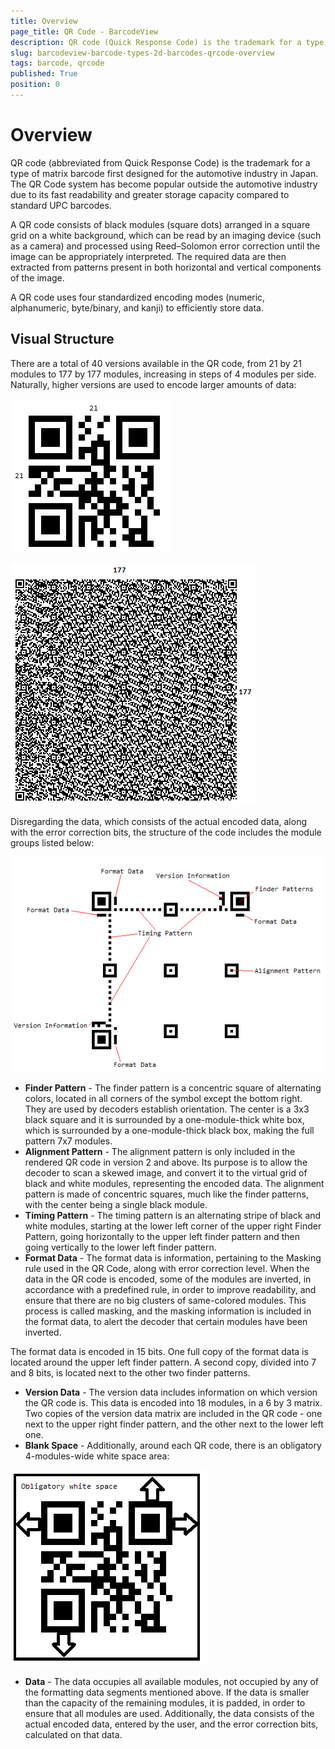 ```yaml
---
title: Overview
page_title: QR Code - BarcodeView
description: QR code (Quick Response Code) is the trademark for a type of matrix barcode.
slug: barcodeview-barcode-types-2d-barcodes-qrcode-overview 
tags: barcode, qrcode
published: True
position: 0 
---
```


# Overview

QR code (abbreviated from Quick Response Code) is the trademark for a type of matrix barcode first designed for the automotive industry in Japan. The QR Code system has become popular outside the automotive industry due to its fast readability and greater storage capacity compared to standard UPC barcodes.

A QR code consists of black modules (square dots) arranged in a square grid on a white background, which can be read by an imaging device (such as a camera) and processed using Reed–Solomon error correction until the image can be appropriately interpreted. The required data are then extracted from patterns present in both horizontal and vertical components of the image.

A QR code uses four standardized encoding modes (numeric, alphanumeric, byte/binary, and kanji) to efficiently store data.

## Visual Structure

There are a total of 40 versions available in the QR code, from 21 by 21 modules to 177 by 177 modules, increasing in steps of 4 modules per side. Naturally, higher versions are used to encode larger amounts of data:

![WinForms RadBarcodeView winforms/barcode-2d-barcodes-qrcode-overview 001](images/barcode-2d-barcodes-qrcode-overview001.png)

![WinForms RadBarcodeView winforms/barcode-2d-barcodes-qrcode-overview 002](images/barcode-2d-barcodes-qrcode-overview002.png)

Disregarding the data, which consists of the actual encoded data, along with the error correction bits, the structure of the code includes the module groups listed below:

![WinForms RadBarcodeView winforms/barcode-2d-barcodes-qrcode-overview 003](images/barcode-2d-barcodes-qrcode-overview003.png)

* **Finder Pattern** - The finder pattern is a concentric square of alternating colors, located in all corners of the symbol except the bottom right. They are used by decoders establish orientation. The center is a 3x3 black square and it is surrounded by a one-module-thick white box, which is surrounded by a one-module-thick black box, making the full pattern 7x7 modules.
* **Alignment Pattern** - The alignment pattern is only included in the rendered QR code in version 2 and above. Its purpose is to allow the decoder to scan a skewed image, and convert it to the virtual grid of black and white modules, representing the encoded data. The alignment pattern is made of concentric squares, much like the finder patterns, with the center being a single black module.
* **Timing Pattern** - The timing pattern is an alternating stripe of black and white modules, starting at the lower left corner of the upper right Finder Pattern, going horizontally to the upper left finder pattern and then going vertically to the lower left finder pattern.
* **Format Data** - The format data is information, pertaining to the Masking rule used in the QR Code, along with error correction level. When the data in the QR code is encoded, some of the modules are inverted, in accordance with a predefined rule, in order to improve readability, and ensure that there are no big clusters of same-colored modules. This process is called masking, and the masking information is included in the format data, to alert the decoder that certain modules have been inverted.

The format data is encoded in 15 bits. One full copy of the format data is located around the upper left finder pattern. A second copy, divided into 7 and 8 bits, is located next to the other two finder patterns.
* **Version Data** - The version data includes information on which version the QR code is. This data is encoded into 18 modules, in a 6 by 3 matrix. Two copies of the version data matrix are included in the QR code - one next to the upper right finder pattern, and the other next to the lower left one.
* **Blank Space** - Additionally, around each QR code, there is an obligatory 4-modules-wide white space area:

![WinForms RadBarcodeView winforms/barcode-2d-barcodes-qrcode-overview 004](images/barcode-2d-barcodes-qrcode-overview004.png)

* **Data** - The data occupies all available modules, not occupied by any of the formatting data segments mentioned above. If the data is smaller than the capacity of the remaining modules, it is padded, in order to ensure that all modules are used. Additionally, the data consists of the actual encoded data, entered by the user, and the error correction bits, calculated on that data.
